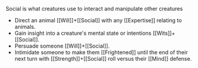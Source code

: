 Social is what creatures use to interact and manipulate other creatures
* Direct an animal [[Will]]+[[Social]] with any [[Expertise]] relating to animals.
* Gain insight into a creature's mental state or intentions [[Wits]]+[[Social]].
* Persuade someone [[Will]]+[[Social]].
* Intimidate someone to make them [[Frightened]] until the end of their next turn with [[Strength]]+[[Social]] roll versus their [[Mind]] defense.